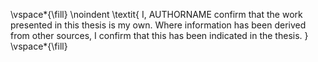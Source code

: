<!-- This page is for an official declaration. -->


\vspace*{\fill}
\noindent 
\textit{
I, AUTHORNAME confirm that the work presented in this thesis is my own. Where information has been derived from other sources, I confirm that this has been indicated in the thesis.
}
\vspace*{\fill}

